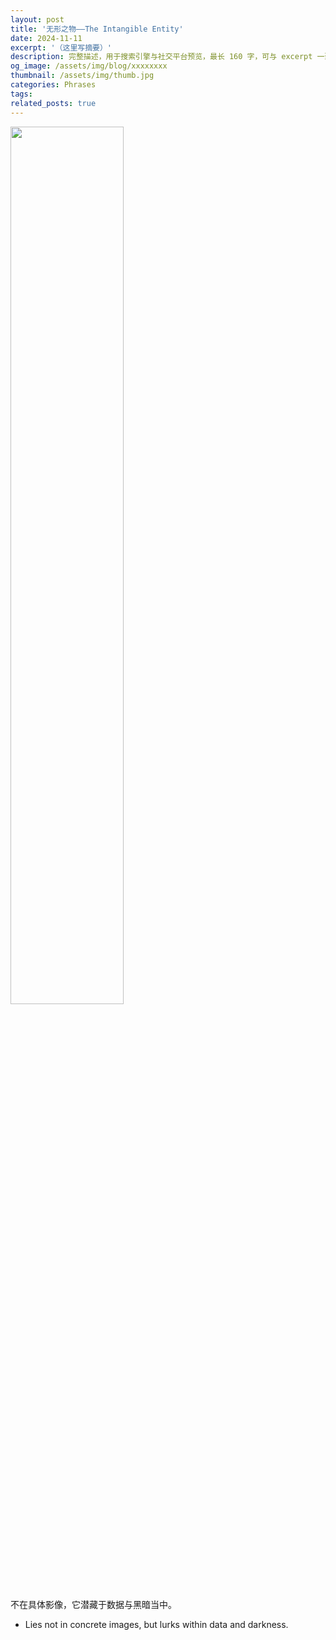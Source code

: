 ```yaml
---
layout: post
title: '无形之物——The Intangible Entity'
date: 2024-11-11
excerpt: '（这里写摘要）'
description: 完整描述，用于搜索引擎与社交平台预览，最长 160 字，可与 excerpt 一致
og_image: /assets/img/blog/xxxxxxxx
thumbnail: /assets/img/thumb.jpg
categories: Phrases
tags: 
related_posts: true
---
```


<img src="{{ '/assets/img/blog/xxxxxxxx' | relative_url }}" style="width:60%;">

不在具体影像，它潜藏于数据与黑暗当中。

- Lies not in concrete images, but lurks within data and darkness.